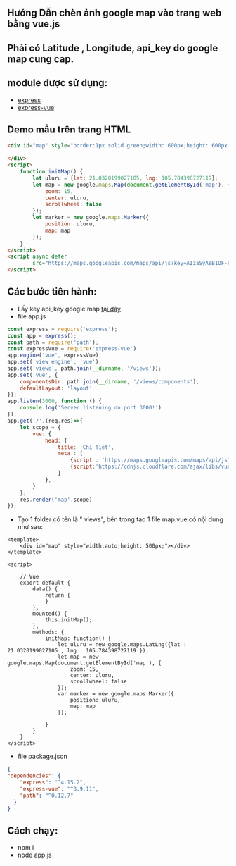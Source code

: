 ## Hướng Dẫn chèn ảnh google map vào trang web bằng vue.js
   
## Phải có Latitude , Longitude, api_key do google map cung cap.

## module được sử dụng:
* [express](https://expressjs.com/)
* [express-vue](https://www.npmjs.com/package/express-vue)
   
## Demo mẫu trên trang HTML 

```html
<div id="map" style="border:1px solid green;width: 600px;height: 600px ">

</div>
<script>
    function initMap() {
        let uluru = {lat: 21.0320199027105, lng: 105.784398727119};
        let map = new google.maps.Map(document.getElementById('map'), {
            zoom: 15,
            center: uluru,
            scrollwheel: false
        });
        let marker = new google.maps.Marker({
            position: uluru,
            map: map
        });
    }
</script>
<script async defer
        src="https://maps.googleapis.com/maps/api/js?key=AIzaSyAsB1OF-sOPmmMd9bwLpJfJfrdumJ_A6dI&callback=initMap">
</script>
```

## Các bước tiên hành:
* Lấy key api_key google map [tại đây](https://developers.google.com/maps/documentation/javascript/get-api-key)
* file app.js
```javascript
const express = require('express');
const app = express();
const path = require('path');
const expressVue = require('express-vue')
app.engine('vue', expressVue);
app.set('view engine', 'vue');
app.set('views', path.join(__dirname, '/views'));
app.set('vue', {
    componentsDir: path.join(__dirname, '/views/components'),
    defaultLayout: 'layout'
});
app.listen(3000, function () {
    console.log('Server listening on port 3000!')
});
app.get('/',(req,res)=>{
    let scope = {
        vue: {
            head: {
                title: 'Chi Tiet',
                meta : [
                    {script : 'https://maps.googleapis.com/maps/api/js?key=AIzaSyAsB1OF-sOPmmMd9bwLpJfJfrdumJ_A6dI&callback=initMap'},
                    {script:'https://cdnjs.cloudflare.com/ajax/libs/vue/2.2.6/vue.min.js'}
                ]
            },
        }
    };
    res.render('map',scope)
});
```
* Tạo 1 folder có tên là " views", bên trong tạo 1 file map.vue có nội dung như sau:
```vue
<template>
    <div id="map" style="width:auto;height: 500px;"></div>
</template>

<script>

    // Vue
    export default {
        data() {
            return {
            }
        },
        mounted() {
            this.initMap();
        },
        methods: {
            initMap: function() {
                let uluru = new google.maps.LatLng({lat : 21.0320199027105 , lng : 105.784398727119 });
                let map = new google.maps.Map(document.getElementById('map'), {
                    zoom: 15,
                    center: uluru,
                    scrollwheel: false
                });
                var marker = new google.maps.Marker({
                    position: uluru,
                    map: map
                });

            }
        }
    }
</script>
```
* file package.json
```json
{
"dependencies": {
    "express": "^4.15.2",
    "express-vue": "^3.9.11",
    "path": "^0.12.7"
  }
}
```
## Cách chạy:
* npm i
* node app.js